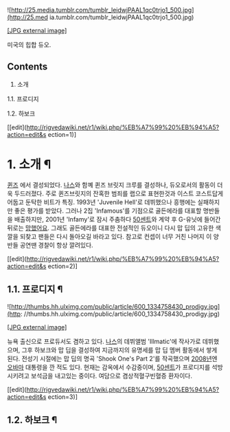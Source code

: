 ![http://25.media.tumblr.com/tumblr_leidwjPAAL1qc0trjo1_500.jpg](http://25.med
ia.tumblr.com/tumblr_leidwjPAAL1qc0trjo1_500.jpg)

[[JPG external
image]](http://25.media.tumblr.com/tumblr_leidwjPAAL1qc0trjo1_500.jpg)

미국의 힙합 듀오.

## Contents

    

1. 소개 
    

1.1. 프로디지

1.2. 하보크

[[edit](http://rigvedawiki.net/r1/wiki.php/%EB%A7%99%20%EB%94%A5?action=edit&s
ection=1)]

# 1. 소개 ¶

[퀸즈](%ED%80%B8%EC%A6%88.md) 에서 결성되었다. [나스](%EB%82%98%EC%8A%A4.md)와 함꼐 퀸즈
브릿지 크루를 결성하나, 듀오로서의 활동이 더욱 두드러졌다. 주로 퀸즈브릿지의 잔혹한 범죄를 랩으로 표현한것과 이스트 코스트답게 어둡고
둔탁한 비트가 특징. 1993년 'Juvenile Hell'로 데뷔했으나 흥행에는 실패하지만 좋은 평가를 받았다. 그러나 2집
'Infamous'를 기점으로 골든에라를 대표할 명반들을 배출하지만, 2001년 'Infamy'로 잠시 주춤하다 [50센트](50%20%EC%84%BC%ED%8A%B8.md)와 계약 후 G-유닛에 들어간 뒤로는
[망했어요](%EB%A7%9D%ED%96%88%EC%96%B4%EC%9A%94.md). 그래도 골든에라를 대표한 전설적인 듀오이니 다시
맙 딥의 고유한 색깔을 되찾고 팬들은 다시 돌아오길 바라고 있다. 참고로 컨셉이 너무 거친 나머지 이 양반들 공연땐 경찰이 항상 깔려있다.

  

[[edit](http://rigvedawiki.net/r1/wiki.php/%EB%A7%99%20%EB%94%A5?action=edit&s
ection=2)]

## 1.1. 프로디지 ¶

![http://thumbs.hh.ulximg.com/public/article/600_1334758430_prodigy.jpg](http:
//thumbs.hh.ulximg.com/public/article/600_1334758430_prodigy.jpg)

[[JPG external
image]](http://thumbs.hh.ulximg.com/public/article/600_1334758430_prodigy.jpg)

  

뉴욕 출신으로 프로듀서도 겸하고 있다. [나스](%EB%82%98%EC%8A%A4.md)의 데뷔앨범 'Illmatic'에 작사가로
데뷔했으며, 그후 하보크와 맙 딥을 결성하여 지금까지의 유명세를 맙 딥 멤버 활동에서 쌓게 된다. 전성기 시절에는 맙 딥의 명곡 'Shook
One's Part 2'를 작곡했으며 [2008년](2008%EB%85%84.md)엔
[오바마](%EC%98%A4%EB%B0%94%EB%A7%88.md) 대통령을 깐 적도 있다. 현재는 감옥에서 수감중이며,
[50센트](50%EC%84%BC%ED%8A%B8.md)가 프로디지를 석방시키려고 보석금을 내고있는 중이다. 여담으로 겸상적혈구빈혈증
환자이다.

  

[[edit](http://rigvedawiki.net/r1/wiki.php/%EB%A7%99%20%EB%94%A5?action=edit&s
ection=3)]

## 1.2. 하보크 ¶

